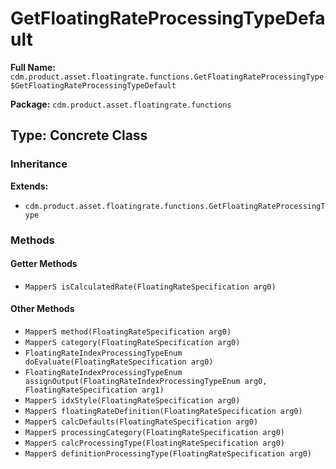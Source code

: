 # GetFloatingRateProcessingTypeDefault

**Full Name:** `cdm.product.asset.floatingrate.functions.GetFloatingRateProcessingType$GetFloatingRateProcessingTypeDefault`

**Package:** `cdm.product.asset.floatingrate.functions`

## Type: Concrete Class

### Inheritance

**Extends:**
- `cdm.product.asset.floatingrate.functions.GetFloatingRateProcessingType`

### Methods

#### Getter Methods

- `MapperS isCalculatedRate(FloatingRateSpecification arg0)`

#### Other Methods

- `MapperS method(FloatingRateSpecification arg0)`
- `MapperS category(FloatingRateSpecification arg0)`
- `FloatingRateIndexProcessingTypeEnum doEvaluate(FloatingRateSpecification arg0)`
- `FloatingRateIndexProcessingTypeEnum assignOutput(FloatingRateIndexProcessingTypeEnum arg0, FloatingRateSpecification arg1)`
- `MapperS idxStyle(FloatingRateSpecification arg0)`
- `MapperS floatingRateDefinition(FloatingRateSpecification arg0)`
- `MapperS calcDefaults(FloatingRateSpecification arg0)`
- `MapperS processingCategory(FloatingRateSpecification arg0)`
- `MapperS calcProcessingType(FloatingRateSpecification arg0)`
- `MapperS definitionProcessingType(FloatingRateSpecification arg0)`

